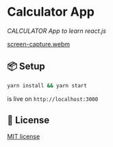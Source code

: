 # Calculator App
_CALCULATOR App to learn react.js_

[screen-capture.webm](https://user-images.githubusercontent.com/95054394/235154303-7d996593-d332-44f1-aca5-3e64e1c5debe.webm)

## 📦 Setup

```bash
yarn install && yarn start
```
is live on `http://localhost:3000`

## 🔑 License

[MIT license](LICENSE)
